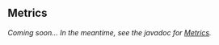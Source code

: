 ## Metrics

*Coming soon... In the meantime, see the javadoc for [Metrics].*

<!--
TODO cover:
- methods on Cluster.builder()
- using your own MetricsRegistry (see JAVA-494)
- getMetrics() returns null until Cluster initialized
-->

[Metrics]: http://docs.datastax.com/en/drivers/java-dse/1.2/com/datastax/driver/core/Metrics.html
